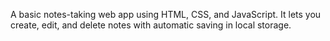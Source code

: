 A basic notes-taking web app using HTML, CSS, and JavaScript. It lets you create, edit, and delete notes with automatic saving in local storage.
